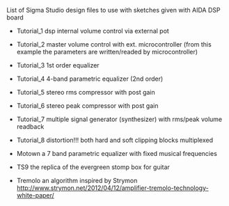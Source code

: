 List of Sigma Studio design files
to use with sketches given with AIDA DSP board

- Tutorial_1 dsp internal volume control via external pot
- Tutorial_2 master volume control with ext. microcontroller (from this example the parameters are written/readed by microcontroller)
- Tutorial_3 1st order equalizer 
- Tutorial_4 4-band parametric equalizer (2nd order)
- Tutorial_5 stereo rms compressor with post gain
- Tutorial_6 stereo peak compressor with post gain
- Tutorial_7 multiple signal generator (synthesizer) with rms/peak volume readback
- Tutorial_8 distortion!!! both hard and soft clipping blocks multiplexed

- Motown a 7 band parametric equalizer with fixed musical frequencies
- TS9 the replica of the evergreen stomp box for guitar  
- Tremolo an algorithm inspired by Strymon http://www.strymon.net/2012/04/12/amplifier-tremolo-technology-white-paper/
